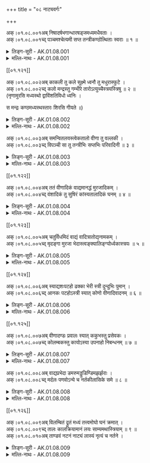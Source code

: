 +++
title = "०८ नाट्यवर्गः"

+++

अक्।०१.०८.००१अब् निषादर्षभगान्धारषड्जमध्यमधैवताः ।  
अक्।०१.०८.००१च्द् पञ्चमश्चेत्यमी सप्त तन्त्रीकण्ठोत्थिताः स्वराः ॥ १ ॥  
<details><summary>लिङ्ग-सूरी - AK.01.08.001</summary>

निषाद इति—निषीदन्त्यत्र स्वरा इति निषादः । ʻषद्लृ विशरणगत्यवसादनेषु' । ऋषभस्वरसंवादित्वात् ऋषभः । गां वाचं धारयतीति गान्धारः । गन्धं गृह्णातीति गान्धं घ्राणेन्द्रियम् । तस्मिन् इयर्तीति वा गान्धारः । ʻऋ गतौ' । षट्सु नासाकण्ठोरस्तालुजिह्वादन्तस्थानेषु जायत इति षड्जः । ʻजनी प्रादुर्भावे । मध्यं मातीति मध्यमः । ʻमा माने वर्तने च्ö । मोक्षं धावतीति धैवतः । ʻधावु गतिशुद्ध्योः' । धीर्हृत् तद्वत्सु नाभ्यादिस्थानेषु भवो वा धैवतः । पिकैः पञ्च्यते पञ्चमः । ʻपचि विस्तारवचने । पञ्चसु स्थानेषु मातीति वा । ʻमा माने वर्तने च्ö । एतानि सप्त तन्त्रीकण्ठोत्थितस्वरनामानि ॥ स्वयं राजते स्वरः । ʻराजृ दीप्तौ' । श्रुतिस्थाने स्वहृदयं रञ्जयतीति वा । ʻरञ्ज रागे ॥

ʻषड्जं मयूरा ब्रुवते गावस्त्वृषभभाषिणः ।

अजाविकं तु गान्धारं पिकः कूजति पञ्चमम् ।

धैवतं हेषते वाजी निषादं बृंहते गजः ॥

इति ॥ १ ॥
</details>

<details><summary>मल्लि-नाथः - AK.01.08.001</summary>

निषाद—स्वराः । तन्त्रीकण्ठयोरुभयोर्जायमाना निषादादयः सप्त स्वरशब्दवाच्याः । तत्स्वरूपे नारदः—

ʻषड्जं मयूरो वदति गावो रम्भन्ति चर्षभम् ।

अजाविकौ तु गान्धारं क्रौञ्चो नदति मध्यमम् ॥

पुष्पसाधारणे काले कोकिलो रौति पञ्चमम् ।

अश्वस्तु धैवतं रौति निषादं रौति कुञ्जरः ॥ (सं। म। १। १। १३-१४)

इति ॥ १ ॥ 
</details>

[[०१.१२१]]

अक्।०१.०८.००२अब् काकली तु कले सूक्ष्मे ध्वनौ तु मधुरास्फुटे ।  
अक्।०१.०८.००२च्द् कलो मन्द्रस्तु गम्भीरे तारोऽत्युच्चैस्त्रयस्त्रिषु ॥ २ ॥  
(नृणामुरसि मध्यस्थो द्वाविंशतिविधो ध्वनिः ।

स मन्द्रः कण्ठमध्यस्थस्तारः शिरसि गीयते ॥)

<details><summary>लिङ्ग-सूरी - AK.01.08.002</summary>

काकलीति—कुः सूक्ष्मः स चासौ कलश्च काकली । सूक्ष्मकलनाम ॥ कं सुखं लातीति कलः । ʻला दाने । कलयतीति वा । ʻकल शब्दे । अव्यक्तमधुरध्वनिनाम ॥ मन्दते शनैः निःसरतीति मन्द्रः । ʻमदि स्तुतिमोदमदस्वप्नकान्तिगतिषु' । गम्भीरध्वनिनाम ॥ तारयति सन्देहं तारः । ʻतॄ प्लवनतरणयोः' । अत्युच्चध्वनिनाम ॥ त्रयस्त्रिषु । कलमन्द्रताराः त्रिषु वर्तन्ते, विशेष्यनिघ्ना इत्यर्थः ॥ २ ॥
</details>

<details><summary>मल्लि-नाथः - AK.01.08.002</summary>

काकली—सूक्ष्मे । कलसूक्ष्मध्वनिः काकली स्यात् । ध्वनौ—कलः । मधुरास्फुटध्वनिः कलः स्यात् । मन्द्रस्तु गम्भीरे । गम्भीरध्वनिः मन्द्रः स्यात् । तारोऽत्युच्चैः । अत्युच्चध्वनिः तारः स्यात् ॥ त्रयस्त्रिषु । एते त्रयः त्रिष्विति वाच्यलिङ्गाः । कला रुतिः, मन्द्रा रुतिः इत्यादि ॥ २ ॥ 
</details>

अक्।०१.०८.००३अब् समन्वितलयस्त्वेकतालो वीणा तु वल्लकी ।  
अक्।०१.०८.००३च्द् विपञ्ची सा तु तन्त्रीभिः सप्तभिः परिवादिनी ॥ ३ ॥  
<details><summary>लिङ्ग-सूरी - AK.01.08.003</summary>

समेति—समन्वितोऽनुगतो लयः श्रुतादिर्यत्र समन्वितलयः । एकः समः तालो मानमस्य एकतालः । एकतान इति वा पाठः । तालाद्यन्वितलयनाम ॥ वेति प्रजायते स्वरोऽस्यामिति वीणा । ʻवी गतिव्याप्तिप्रजनकान्त्यसनखादनेषु' । वण्यत इति वा वीणा । ʻवण शब्दे । वल्लन्ते स्वरा अस्यामिति वल्लरी । ʻवल्ल सञ्चलने । विविधं पञ्च्यते स्वरा अत्रेति विपञ्ची । ʻपचि व्यक्तीकरणे । वीणानामानि ॥ परितो वदति स्वरानिति परिवादिनी । ʻवद व्यक्तायां वाचि । सप्ततन्त्रीयुक्तवीणानाम ॥ ३ ॥
</details>

<details><summary>मल्लि-नाथः - AK.01.08.003</summary>

समन्वितलयस्त्वेकतालः । अनुगतद्रुतादिमानगीतादिवस्तु एकतालः स्यात् । एकतान इति कतिचित् । वीणा तु वल्लकी विपञ्ची । वीणानामानि ॥ सा तु—परिवादिनी । सप्तभिः तन्त्रीभिः प्रोता वीणा परिवादिनीत्युच्यते ।

ʻतन्त्र्यश्चेत् सप्त सप्तास्या चतुर्दश चतुर्दशी ।

एकादशैकादशी भिदैवं वीणा त्रयोदशी ॥ इति ।

परिवादिनी बहुविधा । सप्ततन्त्री परिवादिनीति कथिता ॥ ३ ॥ 
</details>

[[०१.१२२]]

अक्।०१.०८.००४अब् ततं वीणादिकं वाद्यमानद्धं मुरजादिकम् ।  
अक्।०१.०८.००४च्द् वंशादिकं तु सुषिरं कांस्यतालादिकं घनम् ॥ ४ ॥  
<details><summary>लिङ्ग-सूरी - AK.01.08.004</summary>

ततमिति—तन्यते ततम् । तन्त्रीजननात्ततम् । वीणादिवाद्यनाम ॥ चर्मणा आनह्यत इत्यानद्धम् । ʻणह बन्धने । मुरजादिवाद्यनाम ॥ सुषिः रन्ध्रमस्यास्तीति सुषिरम् । शुषिरं वा । वंशादिवाद्यनाम ॥ हन्यत इति घनम् । ʻहन हिंसागत्योः' । तालादिकांस्यवाद्यनाम ॥ ४ ॥
</details>

<details><summary>मल्लि-नाथः - AK.01.08.004</summary>

ततं—वाद्यम् । वीणादिवाद्यं ततं स्यात् ॥ आनद्धं मुरजादिकम् । मुरजादिवाद्यमानद्धं स्यात् ॥ वंशादिकं तु सुषिरम् । वंशादिवाद्यं सुषिरं स्यात् ॥ कांस्यं—घनम् । कांस्यं तालादिकं वाद्यं घनं स्यात् ॥ केचन मुरजादिवाद्यमपि घनमिति वदन्ति । कांस्यं तालादिवाद्यं ततमिति च कथयन्ति ॥ ४ ॥ 
</details>

[[०१.१२३]]

अक्।०१.०८.००५अब् चतुर्विधमिदं वाद्यं वादित्रातोद्यनामकम् ।  
अक्।०१.०८.००५च्द् मृदङ्गा मुरजा भेदास्त्वङ्क्यालिङ्ग्योर्ध्वकास्त्रयः ॥ ५ ॥  
<details><summary>लिङ्ग-सूरी - AK.01.08.005</summary>

चतुर्विधमिति—वाद्यत इति वाद्यम् । वादित्रं च । आ समन्तात् तोद्यत इत्यातोद्यम् । ʻतुद व्यथने । ततादिचतुर्विधवाद्यनामानि ॥ मृद्यत इति मृदङ्गः । मृत् मृत्स्ना अङ्गे यस्येति वा । ʻमृद मर्दने । मुरतीति मुरः । ʻमुर संवेष्टने । मुरः चर्मपट्टिकासंवेष्टनम् । तस्माज्जातो मुरजः । मृदङ्गनामनी ॥ अङ्के भवः अङ्क्यः । अङ्कोपरि निधाय वाद्यते वा । हरीतक्याकृतिमृद्ङ्गनाम ॥ आलिङ्ग्यते आलिङ्ग्य वाद्यत इत्यालिङ्ग्यः गोमुखाकृतिमृदङ्गनाम ॥ अङ्की आलिङ्गी इति वा पदच्छेदः । तदा तदाख्या ततो भवतीति विग्रहः । ऊर्ध्वीकृत्य वाद्यत इत्यूर्ध्वकः । यवमध्याकृतिमृदङ्गनाम ॥ ५ ॥
</details>

<details><summary>मल्लि-नाथः - AK.01.08.005</summary>

चतुर्विधमिदं—नामकम् । इदं चतुर्विधं वाद्यम् । वादित्रमातोद्यमिति च नामद्वयवद् भवति । वादित्रशब्दो वाद्यध्वनावपि वर्तते । ʻतूर्योऽस्त्री वाद्यनिर्घोषे वादित्रं वादनं च तत् इति वैजयन्ती (पृ। १४७, श्लो। १३६) । मृदङ्गा मुरजाः । मुरजनामनी ॥ वक्ष्यमाणभेदापेक्षया बहुवचनम् । भेदाः—त्रयः । अङ्क्यः, आलिङ्ग्यः , ऊर्ध्वक इत्येते त्रयो मुरजभेदाः । ʻपूर्वः पूर्वो महानेषामेतत् पुष्करमण्डले इति वैजयन्त्यां (पृ। १४६, श्लो। १३०) परिमाणभेदोऽभ्यधायि ।

ʻहरितक्याकृतिस्त्वङ्क्यो यवमध्यस्तथोर्ध्वकः ।

आलिङ्ग्यश्चैव गापुच्छ आकृत्या सम्प्रकीर्तितः ॥

इति सुभूतिटीकायामाकृतिभेदः कथितः ॥ ५ ॥ 
</details>

[[०१.१२४]]

अक्।०१.०८.००६अब् स्याद्यशःपटहो ढक्का भेरी स्त्री दुन्दुभिः पुमान् ।  
अक्।०१.०८.००६च्द् आनकः पटहोऽस्त्री स्यात् कोणो वीणादिवादनम् ॥ ६ ॥   
<details><summary>लिङ्ग-सूरी - AK.01.08.006</summary>

स्यादिति—यशोनिमित्तं पटहः यशःपटहः । ढगिति व्यक्तं कायतीति ढक्का । ʻकै शब्दे । यात्रादौ वाद्यमानयशःपटहनाम ॥ बिभेति अस्याः परसैन्यमिति भेरी । ʻञिभी भये । दुन्दु इति शब्दं भाषते दुन्दुभिः । शत्रुहृदयं भिद्यत इति वा । भेरीनामानि ॥ आ समन्तात् नदतीत्यानकः । ʻणद अव्यक्ते शब्दे । अनेन स्वपक्षः आ समन्तात् अनिति वा । ʻअन प्राणने । पटवत् हन्यते पटहः । पणव इति पाठे पण्यते स्तूयते पणवः । ʻपण व्यवहारे स्तुतौ च्ö । परसेनाभीत्यर्थवाद्यनामानि ॥ अनेन कुणति वीणादिवाद्यमिति कोणः । ʻकुण शब्दोपकरणयोः' । वीणादिवादनदण्डनाम ॥ ६ ॥
</details>

<details><summary>मल्लि-नाथः - AK.01.08.006</summary>

स्यात्—ढक्का । सामन्तढक्कानामनी । भेरी—पुमान् । भेरीनामनी । आनकः—स्यात् । अस्त्रीशब्द उभयविशेषणम् । ʻपटहस्त्वानकोऽस्त्रियाम् इति वैजयन्ती (पृ। १४६, श्लो। १३४) । पटहनामनी ॥ अनुक्तम्—ʻवंशस्तु वेणुर्मुरली । मुरलीनामानि ॥ ʻशृङ्गं खुरमुखं समे । शृङ्गनामनी । आन्ध्रभाषया ʻबूरगोम्मु' ॥ ʻकाहली तु कुहाला स्यात् । काहलीनामनी ॥ ʻढेङ्गुरा जयघण्टिका' । आन्ध्रभाषया ʻजांयण्ट पेरु' । ʻताली द्वयोः कांस्यतालः पुमान् स्त्री तालपत्रिका' । तालनामानि ॥ कोणो वीणादिवादनम् । वीणादिवादनसाधननाम ॥ ६ ॥ 
</details>

[[०१.१२५]]

अक्।०१.०८.००७अब् वीणादण्डः प्रवालः स्यात् ककुभस्तु प्रसेवकः ।  
अक्।०१.०८.००७च्द् कोलम्बकस्तु कायोऽस्या उपनाहो निबन्धनम् ॥ ७ ॥  
<details><summary>लिङ्ग-सूरी - AK.01.08.007</summary>

वीणादण्ड इति—प्रवलन्ते सर्वे स्वरा अत्रेति प्रवालः । ʻवल संवरणे सञ्चरणे च्ö । प्रचाल इति वा पाठः । ʻचल कम्पने । वीणादण्डनाम ॥ स्वालम्बनाय दण्डं कङ्कते आकाङ्क्षतीति ककुभः । ʻककि लौल्ये । प्रकर्षेण सेव्यते प्रसेवकः । ʻषेवृ सेवने । दण्डालम्बनायालाबूमूलनिक्षिप्तसन्दंशाकारसारदारुनाम ॥ कुल्यते सम्यक् स्त्यायतेऽनेन शब्दः कोलम्बहकः । ʻकुल संस्त्याने बन्धुषु च्ö । के शिरसि तन्त्रीरवलम्बते इति वा कोलम्बकः । ʻलवि शब्देऽवस्रंसने च्ö । वीणायाः दण्डादिसर्वपरिकरनिष्पन्नमूर्तिनाम ॥ उपनह्यन्ते तन्त्र्योऽनेन उपनाहः । ʻणह बन्धने । निबध्यन्ते तन्त्र्योऽनेन निबन्धनम् । ʻबन्ध बन्धने । तन्त्रीबन्धस्थाननामनी ॥ ७ ॥
</details>

<details><summary>मल्लि-नाथः - AK.01.08.007</summary>

वीणादण्डः प्रवालः स्यात् । वीणादण्डनाम ॥ ककुभस्तु प्रसेवकः । दण्डावलम्बनायालाबूमूलनिक्षिप्तसन्दंशाकारसारदारुनामनी । भाषया ʻबैसण्ö ॥ कोलम्बकस्तु कायोऽस्याः । वीणाया दण्डादिसर्वपरिकरनिष्पन्नमूर्तिः कोलम्बकः स्यात् । उपनाहो निबन्धनम् । तन्त्रीनिबन्धनस्थाननामनी । भाषया ʻकरिभे ॥ अनुक्तम्—ʻवीणागुणे स्त्रियां तन्त्री । वीणागुणनाम । ʻअवितॄस्तॄतन्त्रिभ्य ईः' (उ। ३। १५८) इति ईःप्रत्ययान्तत्वात् सुलोपो नास्ति । तन्त्रीः तन्त्र्यौ तन्त्र्यः । हे तन्त्रीः इत्यादि । अत्र विशेषः । लक्ष्मीप्रभृतीनाम् ʻअम्बार्थनद्योर्ह्रस्वः' (७। ३। १०७) इति ह्रस्वत्वं केचन नेच्छन्ति प्रयोगास्तु बहवो दृश्यन्ते ।

ʻहे लक्ष्मि स्यादलिन्द्राणामपि संस्पृश मे वपुः ।

तन्त्रीः कर्णामृतं कूज तन्द्रीः संश्रय चक्षुषी ॥

वातप्रमीर्वसाटव्यां तरीस्तर्पय चातकम् ।

॥ ॥ ॥ धत्स्व स्तनांशुकम् ॥

इत्यादि ॥ ७ ॥ 
</details>

अक्।०१.०८.००८अब् वाद्यप्रभेदा डमरुमड्डुडिण्डिमझर्झराः ।  
अक्।०१.०८.००८च्द् मर्दलः पणवोऽन्ये च नर्तकीलासिके समे ॥ ८ ॥  
<details><summary>लिङ्ग-सूरी - AK.01.08.008</summary>

वाद्यप्रभेदा इति—डमिति शब्दमियर्ति डमरुः । ʻऋ गतौ' । मड्डु इति उच्चारणात् मड्डुः । डिण्डिमिति शब्दं करोतीति डिण्डिमः । झर्झशब्दं करोतीति झर्झरः । मृद्यत इति मर्दलः । ʻमृद क्षोदे । पणाज्जायते पणवः । पण्यते स्तूयतेऽनेनेति वा । ʻपण व्यवहारे स्तुतौ च्ö । एते च अन्ये च वाद्यप्रभेदाः । नृत्यतीति नर्तकी । ʻनृती गात्रविक्षेपे । लसति क्रीडति रङ्गभूमाविति लासिका । ʻलस श्लेषणक्रीडनयोः' ॥ नृत्तकारिणीनामनी ॥ ८ ॥
</details>

<details><summary>मल्लि-नाथः - AK.01.08.008</summary>

वाद्यप्रभेदः—अन्ये च । डमर्वादयश्चान्ये घण्टानिःसाणादयश्च वाद्यभेदाः । नर्तकी—समे । नृत्तकारिणीनामनी ॥ अनुक्तम्—ʻरङ्गः स्यान्नर्तनस्थानम् । नर्तनस्थलं रङ्गः स्यात् ॥ ʻसूत्रधारस्तु सूचकः' । सूत्रधारनाम ॥ ८ ॥ 
</details>

[[०१.१२६]]

अक्।०१.०८.००९अब् विलम्बितं द्रुतं मध्यं तत्त्वमोघो घनं क्रमात् ।  
अक्।०१.०८.००९च्द् तालः कालक्रियामानं लयः साम्यमथास्त्रियाम् ॥ ९ ॥  
अक्।०१.०८.०१०अब् ताण्डवं नटनं नाट्यं लास्यं नृत्यं च नर्तने ।  
<details><summary>लिङ्ग-सूरी - AK.01.08.009</summary>

विलम्बितमिति—विलम्बितं द्रुतं मध्यम् इति लयविशेषाः क्रमात् तत्त्वम् ओघः घनमित्युच्यन्ते । तलन्ति गीतवाद्यनृत्तानि तिष्ठन्त्यत्र तालः । ʻतल प्रतिष्ठायाम् । मध्यकालक्रियायाः परिच्छेदकनाम ॥ लीयतेऽत्रेति लयः । ʻलीङ् श्लेषणे । न्यूनाधिकरहिततालसाम्यनाम ॥ तण्डुना शिवेनोपदिष्टं ताण्डवम् । उद्धतप्रयोगनर्तननाम । नट्यते नटनम् । ʻनट नृत्तौ' । नटस्य कर्म नाट्यम् । नटनर्तननाम ॥ लसतीति लास्यम् । ʻलस श्लेषणक्रीडनयोः' । सुकुमारप्रयोगनर्तननाम ॥ नृत्यतीति नृत्यम् । ʻनृती गात्रविक्षेपे । नर्तननामानि ॥ ९ ॥
</details>

<details><summary>मल्लि-नाथः - AK.01.08.009</summary>

विलम्बितं—क्रमात् । विलम्बितादिमानानि तत्त्वादिसञ्ज्ञानि भवन्ति । तालः कालक्रियामानम् । कालस्याङ्गुलिकरक्रियया कृतं मानं तालः स्यात् । लयः साम्यम् । सर्वाभिनयमाम्यं लयः स्यात् । अथाक्षजं—नर्तने । नटनर्तननामानि । अक्षजशब्दस्थानेऽस्त्रियामिति, नृत्यशब्दस्थाने नृत्तमिति च पठन्ति ॥ ९ ॥ </Amarapadaparijata

%%p. 01.127

AK.01.08.010cd tauryatrikaṃ nṛtyagītavādyaṃ nāṭyamidaṃ trayam .. 10 ..

AK.01.08.011ab bhrakuṃsaśca bhrukuṃsaśca bhrūkuṃsaśceti nartakaḥ .

AK.01.08.011cd strīveṣadhārī puruṣo nāṭyoktau gaṇikājjukā .. 11 ..

<details><summary>लिङ्ग-सूरी - AK.01.08.010-11</summary>

तौर्यत्रिकमिति—तूर्याणां त्रिकं तौर्यत्रिकम् । तूर्याणां सम्बन्धि तौर्यम् । तच्च त्रिकं च तौर्यत्रिकम् । नटकर्म नाट्यम् । समुदितनृत्तगीतवाद्यनाम ॥ भ्रूभ्यां कुंसयतीति भ्रकुंसः । भ्रुकुंसश्च । भ्रकुंसश्च । ʻकुसि भाषायाम् । स्त्रीवेषधारिनर्तकपुरुषनामानि ॥ नाट्योक्तौ नटव्यवहारे नामान्याह । अर्जतीत्यज्जुका । ʻअर्ज अर्जने । नाट्योक्तौ गणिकानाम ॥ १०-११ ॥
</details>

<details><summary>मल्लि-नाथः - AK.01.08.010-11</summary>

तौर्यत्रिकं—त्रयम् । नृत्तगीतवाद्यानि त्रीणि तौर्यत्रिकम् । इदं त्रयं नाट्यं स्यात् । तत् प्रेक्षणार्थं स्याच्चेत् सङ्गीतं भवति । ʻसङ्गीतं प्रेक्षणार्थेऽस्मिन् इति वैजयन्ती (पृ। १४१, श्लो। ७२) । भ्रकुंसश्च—पुरुषः । भ्रकुंसादयः । षडपि स्त्रीवेषधारिनर्तकपुरुषनामानि । भ्रकुंसशब्दो रुशब्दादिश्च ऋकारादिश्च भवति । ʻस भ्रूकुंसो भ्रुकुंसश्च भृकुंसश्च भ्रकुंसवत् इति वैजयन्ती (पृ। १४१, श्लो। ६७) । अनुक्तम्—ʻपात्राण्यधिकृता नाट्ये । नाट्ये नियुक्तास्ते पात्राणीत्युच्यन्ते । ʻतेषां वेषस्तु भूमिका' । तेषां वेषो भूमिका स्यात् ॥ नाट्योक्तौ । अङ्गहारावधि अधिकारवचनम् । तस्मादितःपरं वक्ष्यमाणाः शब्दाः नाट्यविषयाः । व्यवस्थिताधिकारविषयत्वाद् देवकुमारादिशब्दा इतरविषयाश्च भवन्ति । गणिकाज्जुका । लञ्जिका अज्जुका स्यात् ॥ १०-११ ॥ 
</details>

[[०१.१२८]]

अक्।०१.०८.०१२अब् भगिनीपतिरावुत्तो भावो विद्वानथावुकः ।  
अक्।०१.०८.०१२च्द् जनको युवराजस्तु कुमारो भर्तृदारकः ॥ १२ ॥  
<details><summary>लिङ्ग-सूरी - AK.01.08.012</summary>

भगिनीपतिरिति—अवति भगिनीमिति आवुत्तः । ʻअव रक्षणे । भगिनीपतिनाम ॥ भावयतीति भावः । विदूषकनाम ॥ अवतीति आवुकः । ʻअव रक्षणे । जनकनाम ॥ कुत्सितं मारयतीति कुमारः । ʻमृङ् प्राणत्यागे । युवा चासौ राजा च युवराजः । कुमारयतीति वा कुमारः । ʻकुमार क्रीडायाम् । प्रेष्यादीन् बिभर्तीति भर्ता । तस्य दारकः भर्तृदारकः । पोष्यान् दारानिव बिभर्तीति वा । ʻडुभृञ् धारणपोषणयोः' । युवराजनामनी ॥ १२ ॥
</details>

<details><summary>मल्लि-नाथः - AK.01.08.012</summary>

भगिनीपतिरावुत्तः । ज्येष्ठकनिष्ठभगिन्योः पतिः आवुत्तः स्यात् । अनुक्तम्—ʻपतिरार्योऽप्यार्यपुत्रः' । पतिरार्य आर्यपुत्रश्च स्यात् ॥ भावो विद्वान् । तत्र विद्वान् भावः स्यात् ॥ अथावुको जनकः । पिता आवुकः स्यात् ॥ युवराजः—भर्तृदारकः । युवराजश्च कुमारश्च भर्तृदारकः स्यात् ॥ अनुक्तम्—ʻगोस्वामिनो राजसुताः' । अन्यराजपुत्रा गोस्वामिन इत्युच्यन्ते ॥ १२ ॥ 
</details>

अक्।०१.०८.०१३अब् राजा भट्टारको देवस्तत्सुता भर्तृदारिका ।   
अक्।०१.०८.०१३च्द् देवी कृताभिषेकायामितरासु तु भट्टिनी ॥ १३ ॥  
<details><summary>लिङ्ग-सूरी - AK.01.08.013</summary>

राजेति—भटन्ति उद्धतं भाषन्ते भट्टाः । ʻभट परिभाषणे । भट्टान् शत्रून् अरति पीडयतीति भट्टारकः । ʻअर पीडने । दीव्यतीति देवः । ʻदिवु क्रीडादौ' । भर्तृदारिकाशब्दः भर्तृदारकशब्दवत् । राजपुत्रीनाम ॥ दीव्यतीति देवी । अभिषिक्तराजपत्नीनाम ॥ भटति उद्धतं भाषते भट्टिनी । अकृताभिषेकराजभार्यानाम ॥ १३ ॥
</details>

<details><summary>मल्लि-नाथः - AK.01.08.013</summary>

राजा—देवः । नृपः भट्टारको देवश्च स्यात् । नामान्ते प्रयुक्ता अप्येते पूज्यमपि कथयन्ति । ʻपादा इति नामान्ते देवो भट्टारको वापि इति हलायुधः (अ। मा। १। १५५) । तत्सुता भर्तृदारिका । राजसुता भर्तृदारिका स्यात् ॥ देवी कृताभिषेकायाम् । महिषीनाम ॥ इतरासु तु भट्टिनी । अन्या राजपत्न्यः भट्टिन्यः स्युः ॥ १३ ॥ 
</details>

[[०१.१२९]]

अक्।०१.०८.०१४अब् अब्रह्मण्यमवध्योक्तौ राजश्यालस्तु राष्ट्रियः ।  
अक्।०१.०८.०१४च्द् अम्बा माताथ बाला स्याद् वासूरार्यस्तु मारिषः ॥ १४ ॥  
<details><summary>लिङ्ग-सूरी - AK.01.08.014</summary>

अब्रह्मण्यमिति—ब्राह्मणोऽवध्य इत्युक्तिः अब्रह्मण्यम् । ब्रह्मणो हितं ब्रह्मण्यं, शान्तता, तदविद्यमानमत्रि वा । अवध्योक्तिनाम ॥ राज्ञः श्यालः राजश्यालः । राष्ट्री राज्ञी तस्या भ्राता राष्ट्रियः । राजपत्नीभ्रातृनाम ॥ अम्ब्यते शब्द्यते बालैरित्यम्बा । ʻअवि शब्दे । मातृनाम ॥ वसति मातुः समीप इति वासूः । ʻवस निवासे । बालानाम ॥ मायामियर्ति गच्छतीति मारिषः । ʻऋ गतौ' । आर्यनाम ॥ १४ ॥
</details>

<details><summary>मल्लि-नाथः - AK.01.08.014</summary>

अब्रह्मण्यमवध्योक्तौ । अवध्योऽस्मीत्युक्तिरवध्योक्तिः । तस्यामाक्रोशनेऽपि अब्रह्मण्यशब्दः स्यात् ॥ राज्ञः—राष्ट्रियः । राज्ञः पत्नीभ्राता राष्ट्रियः स्यात् । अम्बा माता । जननी अम्बा स्यात् । ʻअम्ब सरस्वति किमियं तव माता विष्णुवल्लभा देवी । अथ—वासूः । बालिका वासूरित्युच्यते । ʻवासु-देवालयं गत्वा सोमं श्करमर्चय्ö आर्यस्तु मारिषः । आर्यनाम । मार्षोऽपि भवति । ʻआर्यौ मारिषमार्षकौ' इति वैजयन्ती (पृ। १४४, श्लो। १०६) । अनुक्तम्—ʻक्षपणाद्या भदन्ताः स्युः' । क्षपणसौगतादयो भदन्ता इत्युच्यन्ते ॥ १४ ॥ 
</details>

[[०१.१३० ]]

अक्।०१.०८.०१५अब् अत्तिका भगिनी ज्येष्ठा निष्ठानिर्वहणे समे ।  
अक्।०१.०८.०१५च्द् हण्डे हञ्जे हलाह्वानं नीचां चेटीं सखीं प्रति ॥ १५ ॥  
<details><summary>लिङ्ग-सूरी - AK.01.08.015</summary>

अत्तिकेति—अत्ति भ्रातृभार्यां वचनैरिति अत्तिका । ʻअद भक्षणे । ज्येष्ठभगिनीनाम ॥ नियतं स्थानं निष्ठा । निःशेषेण वहनं प्रस्तुतकथायाः समाप्तिः निर्वहणम् । समे इति समानार्थे । नाटकस्य निर्वहणाख्यपञ्चमसन्धिनामनी ॥ हण्डे इति नीचां प्रति, हञ्जे इति चेटीं प्रति, हला इति सखीं प्रति आह्वानम् । एते त्रयः सम्बोधनार्थे अव्ययाः ॥ नाट्योक्तयः समाप्ताः ॥ १५ ॥
</details>

<details><summary>मल्लि-नाथः - AK.01.08.015</summary>

अत्तिका—जयेष्ठा । ज्येष्ठभगिनी अत्तिका स्यात् । अनुक्तम्—ʻकनिष्ठा तु बलाबुसा' । कनिष्ठा स्वसा बलाबुसा स्यात् । निष्ठा—समे । प्रस्तुतकथासंहारः निष्ठा च निर्वहणं च स्यात् । हण्डे—सखीं प्रति । नीचाह्वाने हण्डेशब्दः प्रवर्तते । चेटिकाह्वाने हञ्जेशब्दः । सख्याह्वाने हलाशब्दः । ʻहला सौन्दले । हलिलेशब्दोऽप्यस्ति । ʻहलिले जनमध्ये याचितवत्यसि । हण्डे हञ्जे हलेति शब्दास्त्रयः सम्बोधनार्थका इति प्राकृतसञ्जीविन्यामव्ययपरिच्छेदे कथितत्वादव्ययाः ॥ १५ ॥ 
</details>

अक्।०१.०८.०१६अब् अङ्गहारोऽङ्गविक्षेपो व्यञ्जकाभिनयौ समौ ।  
अक्।०१.०८.०१६च्द् निर्वृत्ते त्वङ्गसत्त्वाभ्यां द्वे त्रिष्वाङ्गिकसात्त्विके ॥ १६ ॥  
<details><summary>लिङ्ग-सूरी - AK.01.08.016</summary>

अङ्गहार इति—अङ्गानां हारोऽन्यत्रानयनम् अङ्गहारः । अङ्गानां विक्षेपोऽङ्गविक्षेपः । स्थानात् स्थानान्तरानयनरूपक्रियानामनी ॥ व्यनक्त्यर्थं व्यञ्जकः । ʻअञ्जू व्यक्तिम्रक्षणकान्तिगतिषु' आभिमुख्येन नीयतेऽनेनार्थः अभिनयः । ʻणाञू प्रापणे । वाचिकाङ्गिकसात्त्विकाख्यभावसूचकनामनी ॥ अङ्गेन निर्वृत्तम् आङ्गिकम् । सत्त्वेन निर्वृत्तं सात्त्विकम् । सत्त्वोत्कटे मनसि पुलकिताद्यभिनयनामनी ॥ १६ ॥
</details>

<details><summary>मल्लि-नाथः - AK.01.06.016</summary>

अङ्गहारोऽङ्गविक्षेपः । अवयवविक्षेपोऽङ्गहारः स्यात् । व्यञ्जक—समौ । सूच्यार्थसूचननामानी ॥

ʻनिर्वृत्ते त्वङ्गसत्त्वाभ्यां द्वे त्रिष्वाङ्गिकसात्त्विके ।

व्यञ्जकोऽभिनयो यस्तु सूच्यार्थोऽभिनयस्य च ॥

इत्यनेन सूच्यार्थश्चाभिनयः । अङ्गनिर्वृत्तं स्यादाङ्गिकम् । सत्त्वनिर्वृत्तं स्यात् सात्त्विकम् । द्विशब्दग्रहणेन वाचिकाहार्ययोर्गुणत्वं सूच्यते ॥ १६ ॥ 
</details>

[[०१.१३१]]

अक्।०१.०८.०१७अब् शृङ्गारवीरकरुणाद्भुतहास्यभानकाः ।  
अक्।०१.०८.०१७च्द् बीभत्सरौद्रौ च रसाः शृङ्गारः शुचिरुज्ज्वलः ॥ १७ ॥  
<details><summary>लिङ्ग-सूरी - AK.01.08.017</summary>

शृङ्गारेति—शृङ्गारो वीरः करुणा अद्भुतः हास्यं भयानकः बीभत्सः रौद्रः चकारात् शान्तश्च । एते शृङ्गारादयो नव रसा भवन्ति । सामाजिकजनेन रस्यन्त इति रसाः । ʻरस आस्वादने । शृङ्गं युवादिकमियर्तीति शृङ्गारः । ʻऋ गतौ' । जुगुप्सादिरहितत्वात् शुचिः । उज्ज्वलति प्रकाशते उज्ज्वलः । ʻज्वल दीप्तौ' । शृङ्गाररसनामानि ॥ १७ ।
</details>

<details><summary>मल्लि-नाथः - AK.01.08.017</summary>

शृङ्गार—रसाः । शृङ्गारादयोऽष्टौ रसशब्दवाच्याः । चशब्दो मतान्तरबोधनार्थः ।

ʻशृङ्गारहास्यकरुणरौद्रवीरभयानकाः ।

बीभत्साद्भुतशान्ताश्च नव नाट्यरसाः स्मृताः ॥

ʻशृङ्गारवीरौ बीभत्सरौद्रौ हास्यं भयानम् ।

करुणाद्भुतशान्ताश्च वात्सल्यं च रसा दश ॥ 

इति । द्वादशरसा इति केचित् । शृङ्गारः—उज्ज्वलः । शृङ्गारः उज्ज्वलः । शृङ्गाररसनामानि ॥ १७ ॥ 
</details>

अक्।०१.०८.०१८अब् उत्साहवर्धनो वीरः कारुण्यं करुणा घृणा ।  
अक्।०१.०८.०१८च्द् कृपा दयानुकम्पा स्यादनुक्रोशोऽप्यथो हसः ॥ १८ ॥  
अक्।०१.०८.०१९अब् हासो हास्यं च बीभत्सं विकृतं त्रिष्विदं द्वयम् ।  
<details><summary>लिङ्ग-सूरी - AK.01.06.018</summary>

उत्साहेति—उत्साहं वर्धयतीति उत्साहवर्धनः। ʻवृधु वृद्धौ' । विरुद्धान् राति हन्तीति वीरः । ʻरा दाने छेदने च्ö । विद्विष्टान् ईरयतीति वा । ʻईर क्षेपे । वीरयतीति वा वीरः । ʻशूर वीर विक्रान्तौ' वीररसनाम ॥ कुर्वन्त्यात्मानमदीनमनयेति करुणा । ʻडुकृञ् करणे । कुरुं क्लेशं न सहत इति वा । करुणैव कारुण्यम् । घृण्यन्तेऽनुगृह्यन्तेऽनयेति घृणा । ʻघृणि ग्रहणे ʻघृणु दीप्तौ' इति वा धातुः । क्रपयते कृपा । ʻक्रप कृपायाम् । दयन्ते रक्षन्त्यनया दया । ʻदय दानगतिहिंसारक्षणेषु' । अनुकम्पन्तेऽनयेत्यनुकम्पा । ʻकपि चलने । अनुक्रोशन्त्यनेनेत्यनुक्रोशः । ʻक्रुश आह्वाने रोदने च्ö । करुणारसनामानि ॥ हासयति जनानिति हसः, हासः, हास्यं च । ʻहस हसने । हास्यरसनामानि ॥ बीभत्सा निन्दा, सा अत्रास्तीति बीभत्सम् । सद्विरुद्धत्वात् विकृतम् । बीभत्सरसनामनी ॥ इदं द्वयं तद्वति त्रिषु ॥ १८ ॥
</details>

<details><summary>मल्लि-नाथः - AK.01.08.018</summary>

उत्साह—वीरः । वीररसनाम ॥ ʻशुच्युज्ज्वलौ तु शृङ्गारो वीर उत्साहवर्धनः' इति व्याडिः । कारुण्यं—अनुक्रोशः । करुणारसनामानि ॥ ʻकरुणो रस्ö इति पुंस्त्वमपि । अथो हसः—हास्यं च । हास्यरसनामानि ॥ चशब्दो रूपान्तरसमुच्चयार्थः । ʻहसिका तु हसो हासो हसनं हास्यघर्घरे इति । बीभत्सं विकृतम् । बीभत्सनामनी ॥ त्रिष्विदं द्वयम् । इमे द्वे त्रिष्वित्यनेन त्रिलिङ्गे । बीभत्सो रोगः । विकृतो रोग इत्यादि ॥ १८ ॥ 
</details>

अक्।०१.०८.०१९च्द् विस्मयोऽद्भुतमाश्चर्यं चित्रमप्यथ भैरवम् ॥ १९ ॥  
अक्।०१.०८.०२०अब् दारुणं भीषणं भीष्मं घोरं भीमं भयानकम् ।  
[[०१.१३३ ]]

अक्।०१.०८.०२०च्द् भयङ्करं प्रतिभयं रौद्रं तूग्रममी त्रिषु ॥ २० ॥  
अक्।०१.०८.०२१अब् चतुर्दश दरस्त्रासो भीतिर्भीः साध्वसं भयम् ।  
<details><summary>लिङ्ग-सूरी - AK.01.08.019-20</summary>

विस्मय इति—विस्मापयतीति विस्मयः । ʻष्मिङ् ईषद्धसने । अत् आश्चर्यार्थेऽव्ययम् । तस्माति भवं अद्भुतम् । आचरणीयं आश्चर्यमिति साधु । ʻचर गतिभक्षणयोः' । चित्रयतीति चित्रम् । ʻचित्र चित्रीकरणे । अद्भुतरसनामानि ॥ भीरोरिदं त्रासकरत्वाद् भैरवम् । बिभेत्यस्मात् अधीर इति वा भैरवम् । दारयति चित्तमिति दारुणम् । ʻदृ विदारणे । बिभेत्यस्मादिति भीषणम् । भीष्मम् । भीमम् । भयानकं च । ʻञिभी भये । घुरतीति घोरम् । ʻघुर भीमार्थशब्दयोः' । भयं करोतीति भयङ्करम् । ʻडुकृञ् करणे । भयं प्रति गतं प्रतिभयम् । भयानकरसनामानि ॥ रुत् रोगः, तां राति ददातीति रुद्रः । तस्य कर्म रौद्रम् । उग्रत्वात् उग्रम् । रौद्ररसनामानि ॥ अमी अद्भुताद्याः उग्रान्ताः शब्दाः चतुर्दश त्रिषु लिङ्गेषु वर्तन्ते । दरति बिभेत्यस्मादिति दरः । ʻदृ भये । त्रस्यत्यस्मादिति त्रासः । ʻत्रसी उद्वेगे । बिभेत्यस्या इति भीतिः । भीश्च । भयं च । ʻञिभी भये । साधूनस्यति बाधत इति साध्वसम् । ʻअसु क्षेपणे । भयनामानि ॥ १९-२० ॥
</details>

<details><summary>मल्लि-नाथः - AK.01.06.019-20</summary>

विस्मयो—चित्रमपि । अद्भुतरसनामानि ॥ अथ—प्रतिभयम् । भयानकरसनामानि ॥ रौद्रं तूग्रम् । रौद्ररसनामनी ॥ अमी—चतुर्दश । धर्मिधर्मवचना अद्भुतादिशब्दा नियतत्रिलिङ्गा भवन्ति । अद्भुतकरी विद्या अद्भुता । धर्मवचना भैरवादयो नियतत्रिलिङ्गाः । भैरवोऽहिः, दारुणोऽहिः, इत्यादि ॥ दरत्रासौ—भयम् । भयनामानि । भयरसः साध्वसरस इति रसत्वोपचाराद् रसानन्तरकथनम् ॥ १९-२० ॥ 
</details>

अक्।०१.०८.०२१च्द् विकारो मानसो भावोऽनुभावो भावबोधकः ॥ २१ ॥  
अक्।०१.०८.०२२अब् गर्वोऽभिमानोऽहङ्कारो मानश्चित्तसमुन्नतिः ।  
(दर्पोऽवलेपोऽवष्टम्भश्चित्तोद्रेकः स्मयो मदः ।)

<details><summary>लिङ्ग-सूरी - AK.01.08.021</summary>

विकार इति—भावयति करोति रसान् भावः । ʻभू सत्तायाम् । मनसोऽयं मानसः । मनोविकारो भाव इत्युच्यते ।

ʻहर्षोन्मादश्रमाशङ्का निर्वेदो जडता धृतिः ।

ग्लानिश्चिन्तामतिव्रीडा दैन्यं गर्वः स्मृतिर्मदः ॥

गर्हापस्मारसुप्तानि चापलालस्यमुग्रता ।

अमर्षत्रासतर्काश्च निद्रौत्सुक्यं मृतिस्तथा ॥

आवेगो व्याधिरीर्ष्या च विषादश्च विकत्थनम् ।

अवबोध इति प्रोक्ता भावाः सञ्चारिणो बुधैः ॥

मनोविकारनाम ॥ अनु पश्चादर्थं भावयति प्रकाशयतीति अनुभावः । ʻभुवोऽवकल्कने । मनविकारज्ञापकहेतुनाम ।

ʻवागङ्गाभिनयेनेह यस्मादर्थोऽनुभूयते ।

शाखाङ्गोपाङ्गसहितः सोऽनुभावस्ततः स्मृतः ॥

इति । ʻभ्रूभङ्गकटाक्षाद्या अनुभावा इति स्मृताः' इति च । गर्वत्यनेनेति गर्वः । ʻकर्व खर्व गर्व दर्पे । आत्मानं ज्यायांसमभिमनुते अभिमानः । ʻमनु अवबोधने । अहमेव ज्यायानिति करोतीत्यहङ्कारः । आत्मानं मानयतीति मानः । ʻमान पूजायाम् । चित्तस्य समुन्नतिः चित्तसमुन्नतिः । अहमेव ज्यायानिति मनननामानि ॥ २१ ॥
</details>

<details><summary>मल्लि-नाथः - AK.01.08.021</summary>

विकारो—भावबोधकः । मनसो विकारो भावः स्यात् । स च स्थायिसञ्चारभेदेन द्विविधो भवति । स च प्रकाशमानः सन् अनुभावः । अत्र भयप्रभृतयः स्थायिनः । गर्वप्रभृतयः सञ्चारिणः । अनादरप्रभृतयोऽनुभावाः । सात्त्विकभावानामनुभावविशेषत्वादनभिधानम् । ते च घर्मप्रलयादयः । गर्वो—समुन्नतिः । गर्वनामानि ॥ गर्विशब्दोऽप्यस्ति । ʻगर्विः स्त्री चास्मिता गर्वः' इति वैजयन्ती (पृ। ९७, श्लो। १६९) । ʻस्मयोऽवलेप उत्सेको दर्पः शौण्डीर्यमित्यपि । एतानि च ॥ २१ ॥ 
</details>

[[०१.१३५]]

अक्।०१.०८.०२२च्द् अनादरः परिभवः परीभावस्तिरस्क्रिया ॥ २२ ॥  
अक्।०१.०८.०२३अब् रीढावमाननावज्ञावहेलनमसुक्षणम् ।  
अक्।०१.०८.०२३च्द् मन्दाक्षं ह्रीस्त्रपा व्रीडा लज्जा सापत्रपान्यतः ॥ २३ ॥  
<details><summary>लिङ्ग-सूरी - AK.01.08.022-23</summary>

अनादर इति—नाद्रियतेऽनादरः । ʻदृङ् आदरे । परिभूयते परिभवः, परीभावश्च । ʻभू सत्तायाम् । तिरस्करोतीति तिरस्क्रिया । ʻडुकृञ् करणे । रिहति हिनस्तीति रीढा । ʻरिह हिंसायाम् । अवमानयतीत्यवमानना । ʻमान पूजायाम् । अवज्ञायतेऽनया अवज्ञा । ʻज्ञा अवबोधने । अवहेलयतीति अवहेलनम् । ʻहेडृ अनादरे । असून् क्षिणोतीति असुक्षणम् । ʻक्षिणु हिंसायाम् । असूर्क्षणमिति वा पाठः । ʻसूर्क्ष आदरे । तिरस्क्रियानामानि ॥ मन्दम् अक्षि यत्रेति मन्दाक्षम् । मन्दम् अक्षम् इन्द्रियमत्रेति वा । जिह्रेत्यनयेति ह्रीः । ʻह्री लज्जायाम् । त्रपत इति त्रपा । ʻत्रपूष् लज्जायाम् । व्रीड्यतीति व्रीडा । ʻव्रीड चोदने लज्जायां च्ö । व्रीडाशब्दो द्वयोः । लज्जते इति लज्जा । ʻओ लस्जी व्रीडने । लज्जानामानि ॥ अपत्रपत इत्यपत्रपा । परादागतह्रीनाम ॥ २२-२३ ॥
</details>

<details><summary>मल्लि-नाथः - AK.01.08.022-23</summary>

अनादरः—असूक्षणम् । अनादरनामानि ॥ हलायुधाभिधानेऽनादरावज्ञे भिन्नार्थके ।

ʻअत्याकारः परिभवो निराकारः पराभवः ।

अनादरश्चाभिभवस्तिरस्कारश्च कथ्यते ॥ (अ। मा। ४। १९)

हेला स्यादवहेला चावज्ञा रीढा विमानना' ॥ (अ। मा। ४। ३०)

इति ॥ मन्दाक्षं—लज्जा । लज्जानामानि ॥ व्रीलशब्दोऽप्यस्ति ।

ʻपथि पथिकवधूभिः सादरं पृच्छ्यमाना

कुवलयदलनीलः कोऽयमार्ये तवेति ।

स्मितविकसितगण्डं व्रीलविभ्रान्तनेत्रं

मुखमवनमयन्ती स्पष्टमाचष्ट सीता ॥

इति प्रसन्नराघवे ॥ सापत्रपान्यतः । परसकाशाज्जाता लज्जा अपत्रपा स्यात् ॥ २२-३ ॥ 
</details>

[[०१.१३६]]

अक्।०१.०८.०२४अब् क्षान्तिस्तितिक्षाभिध्या तु परस्वविषये स्पृहा ।  
अक्।०१.०८.०२४च्द् अक्षान्तिरीर्ष्यासूया तु दोषारोपो गुणेष्वपि ॥ २४ ॥  
<details><summary>लिङ्ग-सूरी - AK.01.08.024</summary>

क्षान्तिरिति—क्षम्यत इति क्षान्तिः । ʻक्षमूष् सहने । तितिक्षते तितिक्षा । ʻतिज निशाने । निशानं सहनम् । मर्षणनामानि ॥ अभिध्यायते अभिध्या । ʻध्यै चिन्तायाम् । परद्रव्यलिप्सानाम ॥ न क्षान्तिरक्षान्तिः । ईर्ष्यतीति ईर्ष्या । ʻईर्ष्य ईर्ष्यायाम् । अक्षमानाम ॥ असूयतीति असूया । गुणेषु दोषारोपनाम ॥ २४॥
</details>

<details><summary>मल्लि-नाथः - AK.01.08.024</summary>

क्षान्तिस्तितिक्षा । मर्षणनामनी ॥ अभिध्या—स्पृहा । परद्रव्यविषयस्पृहा अभिध्या स्यात् । विषये स्पृहेति वा पाठः । अक्षान्तिरीर्ष्या । परौन्नत्यासहननामनी ॥ असूया—अपि । गुणेषु दोषारोपणमसूया स्यात् ॥ २४ ॥ 
</details>

अक्।०१.०८.०२५अब् वैरं विरोधो विद्वेषो मन्युशोकौ तु शुक् स्त्रियाम् ।  
अक्।०१.०८.०२५च्द् पश्चात्तापोऽनुतापश्च विप्रतीसार इत्यपि ॥ २५ ॥  
<details><summary>लिङ्ग-सूरी - AK.01.08.025</summary>

वैरमिति—वीरस्य कर्म वैरम् । विरुणद्धीति विरोधः । ʻरुधिर् आवरणे । विद्वेष्टीति विद्वेषः । ʻद्विष अप्रीतौ' । वैरनामानि ॥ विरुद्धलक्षणया मन्यतेऽनेनेति मन्युः । ʻमन ज्ञाने शोचत्यनेन शोकः । ʻशुच शोके । शुक् च । शोकनामानि ॥ पश्चात्तपतीति पश्चात्तापः । अनुतापश्च । ʻतप सन्तापे । विरुद्धं प्रतिसरतीति विप्रतीसारः । ʻसृ गतौ' । पश्चात्तापनामानि ॥ २५ ॥
</details>

<details><summary>मल्लि-नाथः - AK.01.08.025</summary>

वैरं—विद्वेषः । वैरनामानि ॥ अनुक्तम्—ʻकलहोऽस्त्री झकटकः' । कलहनामनी ॥ ʻदोर्मध्यं तु करेकरम् । मुष्टिप्रहारनामनी ॥ मन्यु—स्त्रियाम् । शोकनामानि ॥ पश्चात्तापो—इत्यपि । पश्चात्तापनामानि । ʻपृष्ठमांसादनं पश्चाद् गतस्यार्थस्य चिन्तनम् । गतार्थचिन्तनं पृष्ठमांसादनं स्यात् ॥ २५ ॥ 
</details>

[[०१.१३७]]

अक्।०१.०८.०२६अब् कोपक्रोधामर्षरोषप्रतिघा रुट्क्रुधौ स्त्रियौ ।  
अक्।०१.०८.०२६च्द् शुचौ तु चरिते शीलमुन्मादश्चित्तविभ्रमः ॥ २६ ॥  
<details><summary>लिङ्ग-सूरी - AK.01.08.026</summary>

कोप इति—कुप्यतीति कोपः । ʻकुप क्रोधे । क्रुध्यतीति क्रोधः । ʻक्रुध कोपे । न मृष्यत्यनेन अमर्षः । ʻमृष सहने । रुष्यत अनेनेति रोषः । ʻरुष हिंसायाम् । रुट् च । प्रतिहन्तीति प्रतिघः । ʻहन हिंसागत्योः' । क्रुध्यतीति क्रुत् । ʻक्रुध कोपे । कोपनामानि ॥ शीलतीति शीलम् । ʻशील समाधौ' । शुचिचरितनाम ॥ उन्माद्यतेऽनेनेति उन्मादः । ʻमदी हर्षग्लपनयोः' । चित्तस्य विभ्रमः चित्तविभ्रमः । भूताद्यावेशागतचित्तविभ्रमनाम ॥ २६ ॥
</details> 

<details><summary>मल्लि-नाथः - AK.01.08.026</summary>

कोप—स्त्रियाम् । कोपनामानि ॥ रुषाक्रुधाशब्दावपि स्तः । ʻरुषारुट्क्रुत्क्रुधाः स्त्रियाम् इति वैजयन्ती (पृ। ९८, श्लो। १८३) । शुचौ—शीलम् । ʻआचारश्चरितं वृत्तं चरित्रं चरणं च तत् इति वैजयन्ती (पृ। ९२, श्लो। ११५) । सदाचारः शीलं स्यात् । उन्मादः—विभ्रमः । चित्तभ्रमणमुन्मादः स्यात् । अनुक्तम्—ʻतन्द्रा कौसीद्यमालस्यम् । आलस्यनामानि ॥ ʻविस्मृतिः प्रस्मृतिः समे । विस्मृतिनामनी ॥ २६ ॥ 
</details>

अक्।०१.०८.०२७अब् प्रेमा ना प्रियता हार्दं प्रेम स्नेहोऽथ दोहदम् ।  
अक्।०१.०८.०२७च्द् इच्छा काङ्क्षा स्पृहेहा तृड् वाञ्छा लिप्सा मनोरथः ॥ २७ ॥  
अक्।०१.०८.०२८अब् कामोऽभिलाषस्तर्षश्च सोऽत्यर्थं लालसा द्वयोः ।  
<details><summary>लिङ्ग-सूरी - AK.01.08.027</summary>

प्रेमेति—प्रियस्य भावः प्रेमा । प्रेम च । प्रियता च । हृद कर्म हार्दम् । स्निह्यत इति स्नेहः । ʻष्णिह प्रीतौ' । स्नेहनामानि ॥ दोग्धीति दोहः तं ददतीति दोहदम् । ʻदुह प्रपूरणे । इच्छति ययेति इच्छा । ʻइषु इच्छायाम् । काङ्क्षति काङ्क्षा । ʻकाक्षि काङ्क्षायाम् । स्पृहयतीति स्पृहा । ʻस्पृह ईप्सायाम् । ईहनं ईहा । ʻईह चेष्टायाम् । तृष्यतीति तृट् । तर्षश्च । ʻञितृषा पिपासायाम् । वाञ्छतीति वाञ्छा । ʻवाछि इच्छायाम् । लब्धुमिच्छा लिप्सा । ʻडुलभष् प्राप्तौ' । मनो रथो यस्य सः मनोरथः । काम्यते कामः । ʻकमु कान्तौ' । अभिलषति अभिलाषः । ʻलष कान्तौ' । इच्छानामानि ॥ तर्षणं तर्षः । ʻतृष पिपासायाम् । स एवाधिकश्चेत् लालसा । अतिशयेन लस्यते लालसा । ʻलस श्लेषणक्रीडनयोः' । भृशतराभिलाषनाम ॥ २७ ॥
</details>

<details><summary>मल्लि-नाथः - AK.01.06.027</summary>

प्रेमा—स्नेहः । स्नेहनामानि ॥ पुंलिङ्गप्रेमशब्दस्तद्धितान्तः । नपुंसकलिङ्गप्रेमशब्दः कृत्प्रत्ययान्तः । तस्मात्—ʻस्नेहोऽस्त्री प्रेम सौहार्दमजीर्यं हार्दसौहृदे इत्यन्यसमीरिता सङ्ग्रहोक्तिरपि युक्ता । अथ दोहदम्—तर्षश्च तृष्णानामानि ॥ स महान् लालसा द्वयोः । अत्यर्थमिति वा पाठः । अतितृष्णानाम ॥ २७ ॥ 
</details>

[[०१.१३८]]

अक्।०१.०८.०२८च्द् उपाधिर्ना धर्मचिन्ता पुंस्याधिर्मानसी व्यथा ॥ २८ ॥  
अक्।०१.०८.०२९अब् स्याच्चिन्ता स्मृतिराध्यानमुत्कण्ठोत्कलिके समे ।  
अक्।०१.०८.०२९च्द् उत्साहो व्यवसायः स्यात् स वीर्यमतिशक्तिभाक् ॥ २९ ॥  
<details><summary>लिङ्ग-सूरी - AK.01.08.028-29</summary>

उपाधिरिति—उप समीपे आधीयते धर्मोऽत्रेति उपाधिः । धर्मचिन्ताया नाम ॥ आधीयते दैन्यमनेन आधिः । ʻडुधाञ् धारणपोषणयोः' । मनोव्यथानाम ॥ चिन्त्यते चिन्ता । ʻचिति स्मृत्याम् । दारिद्र्यादिना वितर्कनाम ॥ स्मर्यत इति स्मृतिः । ʻस्मृ आध्याने । विस्मृतस्मरणनाम । आ समन्तात् ध्यायते आध्यानम् । ʻध्यै चिन्तायाम् । उत्कण्ठात्मकस्मरणनाम ॥ केचित् त्रय एकार्था इति वदन्ति । उत्कण्ठ्यते उत्कण्ठा । ʻकठि शोके । उत्कल्यते उत्कलिका । ʻकल सङ्ख्याने । औत्सुक्यनामानि ॥ उत्सहनं उत्साहः । ʻषह मर्षणे । व्यवसीयत इति व्यवसायः । ʻषोऽन्तकर्मणि । अध्यवसायो वा । उत्साहनामानि ॥ वीरस्य कर्म वीर्यम् । अतिशक्तिसहितोद्योगनाम ॥२८-९ ॥
</details>

<details><summary>मल्लि-नाथः - AK.01.08.028-29</summary>

उपाधिः—धर्मचिन्ता । धर्मचिन्ता उपाधिः स्यात् । पुंसि—व्यथा । मनोव्यथा आधिः स्यात् । स्याच्चिन्ता—आध्यानम् । चिन्तानामानि ॥ चिन्तियाशब्दोऽप्यस्ति । ʻचिन्ता स्याच्चिन्तिया स्मृतिः' इति रभसकोशः । उत्कण्ठा—समे । औत्सुक्यनामानि । समशब्दग्रहणात् सर्वस्यापि ग्रहणम् । ʻउत्कण्ठा स्यादुत्कलिका रतिश्च रणरणकम् इत्यन्योक्तायल्लकादय ईषद्भिन्नार्थकाः ।

ʻउत्कण्ठा परितापो रणरणकं जागरस्तनोस्तनुता ।

फलमिदमहेयमाप्तं सुखाय मृगलोचनां दृष्ट्वा ॥

उत्साहो—स्यात् । यत्ननामनी ॥ ʻयत्नोत्साहोद्यमायासास्तरीषोऽध्यवसायवत् इति वैजयन्ती (पृ। ९५, श्लो। १६७) । स वीर्यमतिशक्तिभाक् । स यत्नोऽतिशक्तिभाक् चेत् वीर्यं स्यात् । ʻअतिशयशक्तिर्वीर्यमिति त्रिकाण्डेऽमरमाला ॥ २८-९ ॥ 
</details>

[[०१.१३९]]

अक्।०१.०८.०३०अब् कपटोऽस्त्री व्याजदम्भोपधयश्छद्मकैतवे ।  
अक्।०१.०८.०३०च्द् कुसृतिर्निकृतिः शाठ्यं प्रमादोऽनवधानता ॥ ३० ॥  
<details><summary>लिङ्ग-सूरी - AK.01.08.030</summary>

कपट इति—के शिरसि पट इव आच्छादकः कपटः । कं ब्रह्माणमपि पटतीति वा । ʻपट गतौ' । व्यजतीति व्याजः । ʻअज गतिक्षेपणयोः' । दभ्नोति हिनस्तीति दम्भः । ʻदम्भु आज्ञापने । उप समीपे धीयत इत्युपधिः । ʻडुधाञ् धारणपोषणयोः' । छाद्यते स्वरूपमनेनेति छद्म । ʻछद अपवारणे । कितवस्य कर्म कैतवम् । कपटनामानि ॥ कुत्सिता सृतिः हिंसा कुसृतिः । ʻसृ गतौ' । निकृष्टं कृणाति हिनस्तीति निकृतिः । ʻकॄ हिंसायाम् । शठतीति शठः । ʻशठ हिंसासङ्क्लेशनकैतवेषु' । शठस्य कर्म शाठ्यम् । अनात्मकव्यारपारनामानि ॥ प्रमाद्यतीति प्रमादः । ʻमदी हर्षे । न विद्यतेऽवधानं यस्य सः अनवधानः । तस्य भावः अनवधानता । चित्ताकुलतानामनी ॥ ३० ॥
</details>

<details><summary>मल्लि-नाथः - AK.01.08.030</summary>

कपटो—कैतवे । कपटनामानि ॥ ʻभिषं निभं छलं दण्डाजिनं गजनिमीलनम् । एतानि पञ्च च । कुसृतिः—शाठ्यम् । शाठ्यनामानि । प्रमादोऽनवधानता । अनवधाननामनी ॥ ३० ॥ 
</details>

अक्।०१.०८.०३१अब् कौतूहलं कौतुकं च कुतुकं च कुतूहलम् ।  
अक्।०१.०८.०३१च्द् स्त्रीणां विलासबिब्बोकविभ्रमा ललितं तथा ॥ ३१ ॥  
अक्।०१.०८.०३२अब् हेला लीलेत्यमी हावाः क्रियाः शृङ्गारभावजाः ।  
<details><summary>लिङ्ग-सूरी - AK.01.08.031</summary>

कौतूहलमिति—एते शब्दा रूढाः । कुत्सितं पापं तूलयतीति कौतूहलम् । कुतूहलं च । ʻतूल निष्कर्षे । कुत्सितं तोजयतीति कुतुकम् । ʻतुज हिंसाबलादाननिकेतेषु' । कुतुकमेव कौतुकम् । अननुभूताभीष्टाभिलाषनामानि ॥ विलसति येनेति विलासः । ʻलस श्लेषणक्रीडनयोः' । प्रिये आगते सति प्रियाया अङ्गेषु यो विशेषो जायते तस्य नाम ॥ विशेषेण बुक्कति गर्वतीति बिब्बोकः । ʻबुक्क गर्वे । प्रिये आगते सति प्रियाया गर्वादनादरनाम ॥ विशेषेण भ्रमतीति विभ्रमः । ʻभ्रमु अनवस्थाने । शृङ्गाराधिक्यात् चित्तवृत्त्यनवस्थाननाम ॥ ललतीति ललितम् । ʻलल विलासे । स्वपरिकल्पितसुकुमाररत्याद्यङ्गचेष्टितनाम ॥ हिलतीति हेला । हेडते वा । ʻहिल भावकरणे ʻहेडृ अनादरे इति वा धातुः । शृङ्गारक्रीडानाम ॥ ललनं लीला । ʻलीङ् श्लेषणे । मनोमधुरवागङ्गचेष्टितैः प्रियानुकरणनाम ॥ स्त्रीणां शृङ्गारभावजाः क्रिया अमी हावा उच्यन्ते । हूयन्ते कामिनः एभिरिति हावाः । ʻहु दानादनयोः' ॥ ३१ ॥
</details>

<details><summary>मल्लि-नाथः - AK.01.08.031</summary>

कौतूहलं—कुतूहलम् । अननुभूताभीष्टाभिलाषनामानि ॥ स्त्रीणां—भावजाः । स्मितकटाक्षसंवृत्यादयो विलासाः । भर्त्सनादयो बिब्बोकाः । वचनभूषणादिवृत्तयो विभ्रमाः । सुकुमारक्रमो ललितम् । धार्ष्ट्याचरणं हेला । प्रियगतिवचनाद्यनुकरणं लीला । इतिशब्देन मोट्टायितकुट्टमितादीनां ग्रहणम् । तत्र मोट्टायितं कर्णकण्डूयनगात्रभङ्गादि । कुट्टमितमोष्ठग्रहणसुखे दुःखाभिनयः । किलकिञ्चितं क्रोधाश्रुहर्षभीत्यादि साङ्कर्यं विकृतमुखभाषणम् । विच्छित्तिमाल्यभूषणादिनिरासः विक्षेपः । असकलप्रतिकर्म मौग्ध्यम् । स्त्रीणां शृङ्गारभावादुत्पन्नविलासादिचेष्टा हावशब्दवाच्याः ॥ ३१ ॥ 
</details>

[[०१.१४१]]

अक्।०१.०८.०३२च्द् द्रवकेलिपरीहासाः क्रीडा लीला च नर्म च ॥ ३२ ॥  
अक्।०१.०८.०३३अब् व्याजोऽपदेशो लक्ष्यं च क्रीडा खेला च कूर्दनम् ।  
अक्।०१.०८.०३३च्द् घर्मो निदाघः स्वेदः स्यात् प्रलयो नष्टचेष्टता ॥ ३३ ॥  
<details><summary>लिङ्ग-सूरी - AK.01.08.032-33</summary>

द्रवेति—द्रवति हृदयमनेनेति द्रवः । ʻद्रु गतौ' । केलति चित्तं केलिः । ʻकेलृ चलने । किलतीति वा । ʻकिल श्वैत्ये क्रीडायां च्ö । परिहसतीति परीहासः । ʻहसे हसने । क्रीडतीति क्रीडा । ʻक्रीडृ विहारे । ललनं लीला। ʻलीङ् श्लेषणे । खेलेति वा पाठः । खेलतीति खेला । ʻखेलृ चलने । नृणाति रत्यतिशयं प्रापयतीति नर्म । ʻनॄ नये । प्रियाणां प्रियाभिः सह क्रियमाणरतिपरिहासनाम ॥ व्यजति क्षपयतीति व्याजः । ʻअज गतिक्षेपणयोः' । अपदिश्यतेऽतद्रूपेणानेनेति अपदेशः । ʻदिश अतिसर्जने । लक्ष्यतेऽनेनेति लक्ष्यम् । ʻलक्ष दर्शनाङ्कनयोः' । मिपनामानि ॥ क्रीडतीति क्रीडा । ʻक्रीडृ विहारे । खेलतीति खेला । ʻखेलृ चलने । कूर्दत इति कूर्दनम् । ʻकुर्द क्रीडायाम् । विहारनामानि ॥ अङ्गं जिघर्तीति घर्मः । ʻघृ क्षरणदीप्त्योः' । नितरां दहतीति निदाघः । ʻदह भस्मीकरणे । निदाघकाले जातो वा निदाघः । स्विद्यतेऽनेनाङ्गमिति स्वेदः । ʻष्विदा गात्रप्रक्षरणे । स्वेदनामानि ॥ प्रलीयते क्रिया अत्रेति प्रलयः । ʻलीङ् श्लेषणे । नष्टचेष्टतानाम ॥ ३२-३ ॥
</details>

<details><summary>मल्लि-नाथः - AK.01.08.032-33</summary>

द्रवकेलि—नर्म च । कान्तैः कान्ताभिः सह कृतपरिहासभर्त्सनताडनादिनामानि । व्याजो—लक्षं च । ʻलक्षं सङ्ख्या व्याजलक्ष्ये इति रुद्राभिधानात् लक्षं मूर्धन्यान्तम् । विषमनामानि । अत्र कपटपर्यायमपि प्रपञ्चयन्ति ।

ʻसरागमुर्व्या मृगनाभिदम्भादपारकर्पूरपदेन कीर्त्या ।

रत्यापि दन्तच्छदरुक्झलेन स एकहेलं सुभगोऽवगूढः' ॥

इति धर्मशर्माभ्युदयः । क्रीडा—कूर्दनम् । कूर्दनमिति च क्वचित् पाठः । ʻउपधायां च्ö (८। २। ७८) इति दीर्घत्वत्वमत्र कैश्चिन्नेष्यत इति रक्षितवचनात् कुर्दनमित्यप्यस्ति । विहारनामानि ॥ घर्मो—स्वेदः स्यात् । स्वेदनामानि ॥ प्रलयो नष्टचेष्टता । नष्टचेष्टतेति निष्पन्दस्थितिः । सा प्रलयः स्यात् । अनुक्तम्—ʻकालिका तु विवर्णता' । वैवर्ण्यं कालिका स्यात् ॥ ३२-३ ॥ 
</details>

[[०१.१४२]]

अक्।०१.०८.०३४अब् अवहित्थाकारगुप्तिः समौ संवेगसम्भ्रमौ ।  
अक्।०१.०८.०३४च्द् स्यादाच्छुरितकं हासः सोत्प्रासः स मनाक् स्मितम् ॥ ३४ ॥  
अक्।०१.०८.०३५अब् मध्यमः स्याद् विहसितं रोमाञ्चो रोमहर्षणम् ।  
<details><summary>लिङ्ग-सूरी - AK.01.08.034</summary>

अवहित्थेति—अवहीयते गोप्यते आकारोऽत्रेति अवहित्था । ʻओहाक् त्यागे ।आकारगुप्तिनाम ॥ संविज्यते संवेगः । ʻओ विजी भयचलनयोः' । सम्भ्रमत्यनेनेति सम्भ्रमः । ʻभ्रमु अनवस्थाने । सम्भ्रमनामनी ॥ आ समन्तात् छुरतीति आच्छुरितकम् । ʻछुर छेदने । उत्प्रास्यते उत्क्षिप्यतेऽनेनेति उत्प्रासः । तेन सह वर्तत इति सोत्प्रासः । सोत्प्रासो हासः आच्छुरितकमित्युच्यते । सामर्षहासनाम ॥ स हासः मनाक् ईषच्चेत् स्मितमित्युच्यते । स्मीयते स्मितम् । ʻष्मिङ् ईषद्धसने । ईषद्धासनाम ॥ विहस्यते विहसितम् । ʻहस हसने मध्यमहासनाम ॥ रोमाणि अञ्चतीति रोमाञ्चः । ʻअञ्चु गतिपूजनयोः' । रोमाणि हृष्यन्त्यनेन रोमहर्षणम् । ʻहृष तुष्टौ' । पुलकोद्गमनामनी ॥ ३४ ॥
</details>

<details><summary>मल्लि-नाथः - AK.01.06.034</summary>

अवहित्थाकारगुप्तिः । लज्जाभयादिहेतुकाकारगोपनमवहित्था स्यात् । अवहित्थमप्यस्ति । ʻन पुमानवहित्था स्यादक्ली गृहजालिकाप्यस्याम् इति वैजयन्ती (पृ। १४३, श्लो। ८६) । समौ—सम्भ्रमौ । इष्टदर्शनादीभ्यो भूततारतम्यविरहनामनी ॥ स्यात्—सोत्प्रासः । परिहासवचनसहितहास्यमाच्छुरितकं स्यात् ॥ स मनाक् स्मितम् । स हासो मनाक् चेत् स्मितं भवति । मनाक्शब्देनादृष्टदन्तत्वलक्षणम् । ʻस्मितं त्वदृष्टदशने हासो वक्रोष्ठिका न ना' इति वैजयन्ती (पृ। १४२, श्लो। ८३) । मध्यमं—विहसितम् । स्मितं मध्यमं चेद् विहसितम् । अनुक्तम्—ʻअट्टहासो महत्तरः' । स हासो महान् चेत् अट्टहासः स्यात् । रोमाञ्चो—हर्षणम् । पुलकोद्गमनामनी ॥ क्वचित् स्पष्टलिङ्गस्यापि साहचर्यमपेक्ष्यम् ।

ʻभयाद् यदेवोद्गतमङ्गनानां देवासुराणां प्रधनोत्सुकानाम ।

तदेव हर्षश्च तयोर्जयेन रोमाञ्चमस्याप्युपकारि जातम् ॥

इति राघवपाण्डवीयम् (द्विसं। ६। ४८) ॥ ३४ ॥ 
</details>

[[०१.१४३]]

अक्।०१.०८.०३५च्द् क्रन्दितं रुदितं क्रुष्टं जृम्भस्तु त्रिषु जृम्भणम् ॥ ३५ ॥  
अक्।०१.०८.०३६अब् विप्रलम्भो विसंवादो रिङ्खणं स्खलनं समे ।  
अक्।०१.०८.०३६च्द् स्यान्निद्रा शयनं स्वापः स्वप्नः संवेश इत्यपि ॥ ३६ ॥   
<details><summary>लिङ्ग-सूरी - AK.01.08.035-36</summary>

क्रन्दितमिति—क्रन्द्यतेऽनेन क्रन्दितम् । ʻक्रदि आह्वाने रोदने च्ö । रोदित्यनेन रुदितम् । ʻरुदिर् अश्रुविमोचने । क्रोशत्यनेन क्रुष्टम् । ʻक्रुश आह्वाने रोदने च्ö । रुदितनामानि ॥ जृम्भन्तेऽनेनेति जृम्भः । जृम्भणं च । ʻजृभि गात्रविनामे । निद्रावसाने आरम्भे वा मुखविकासविशेषनामनी ॥ विप्रलभ्यतेऽनेन विप्रलम्भः । ʻडुलभष् प्राप्तौ' । विसंवदतीति विसंवादः । ʻवद व्यक्तायां वाचि । अङ्गीकृतापह्नवनामनी ॥ रिङ्खतीति रिङ्खणम् । ʻरिखि गतौ' । रिङ्गणमिति वा पाठः । ʻरिगि गतौ' । स्खलतीति स्खलनम् । ʻस्खल सञ्चलने । स्वधर्माच्चलननामनी ॥ चत्वार्येतानि प्रतारणस्यैवेति केचित् ॥ नियतं द्रान्तीन्द्रियाण्यत्रेति निद्रा । ʻद्रा कुत्सायां गतौ' । शेते शयनम् । ʻशीङ् स्वप्ने । स्वपितीति स्वापः । स्वप्नः । ʻञिष्वप् शये । संविशत्यत्रेति संवेशः । ʻविश प्रवेशने । निद्रानामानि ॥ ३५-६ ॥
</details>

<details><summary>मल्लि-नाथः - AK.01.08.035-36</summary>

क्रन्दितं—क्रुष्टम् । रुदितनामानि ॥ जृम्भस्तु—जृम्भणम् । अङ्गभङ्गनामानि ॥ ʻनिद्रावसानप्रारम्भयोर्मुखविकासविशेषनामनी इति लिङ्गभट्टीयम् । जृम्भो नियतस्त्रीलिङ्गश्चेत् मुखविकासनाम । ʻजृम्भणं तु त्रयी जृम्भा मुखभेदस्तु जृम्भिका' इति वैजयन्ती (पृ। १४३, श्लो। ८८) । विप्रलम्भो विसंवादः । फलविप्रतिपत्तिनामनी ॥ रिङ्खणं—समे । अङ्गीकृतत्यागनामनी । स्यान्निद्रा—संवेश इत्यपि । निद्रानामानि ॥ स्वप्नशब्दोऽवस्थात्रयमध्यावस्थायामपि स्यात् । ʻनिद्रा गुडाका सुप्तिश्च स्वप्नस्त्वेवात्र दर्शनम् इति वैजयन्ती (पृ। ९९, श्लो। १९७) ॥ ३५-६ ॥ 
</details>

[[०१.१४४]]

अक्।०१.०८.०३७अब् तन्द्री प्रमीला भ्रकुटिर्भ्रुकुटिर्भ्रूकुटिः स्त्रियाम् ।  
अक्।०१.०८.०३७च्द् अदृष्टिः स्यादसौम्येऽक्ष्णि संसिद्धिप्रकृती त्विमे ॥ ३७ ॥  
अक्।०१.०८.०३८अब् स्वरूपं च स्वभावश्च निसर्गश्चाथ वेपथुः।  
अक्।०१.०८.०३८च्द् कम्पोऽथ क्षण उद्धर्षो मह उद्धव उत्सवः ॥ ३८ ॥  
इति नाट्यवर्गः

<details><summary>लिङ्ग-सूरी - AK.01.08.037-38</summary>

तन्द्रीति—ततम् इन्द्रियाणां विस्तारं द्रातीति तन्द्री । तन्द्रा । तन्द्रिश्च । ʻद्रा कुत्सायां गतौ' । प्रमीलन्ति इन्द्रियाण्यत्र प्रमीला । ʻमील निमेषणे । महाश्रमोपजनितेन्द्रियोपरतिनामनी ॥ भ्रुवोः कुटिः कुटिलता भ्रकुटिः, भ्रुकुटिः, भ्रूकुटिश्च । ʻकुट कौटिल्ये । भ्रुवोः कुटिलतानाम ॥ असौम्या दृष्टिः अदृष्टिः । विरुद्धदर्शननाम ॥ संसिध्यतीति संसिद्धिः । ʻषिधु संराद्धौ' । प्रकर्षेण क्रियते प्रकृतिः । ʻडुकृञ् करणे । स्वस्य रूपं स्वरूपम् । स्वमात्मानं भावयतीति स्वभावः । ʻभुवोऽवकल्कने । निसृज्यते निसर्गः । ʻसृज विसर्गे । स्वभावनामानि ॥ वेपते वेपथुः । ʻटुवेपृ कम्पने । कम्पते कम्पः । ʻकपि चलने । कम्पनामनी ॥ अशुभं क्षणोति हिनस्तीति क्षणः । ʻक्षणु हिंसायाम् । उत्कृष्टः हर्षः उद्धर्षः । मह्यते जनैरिति महः । ʻमह पूजायाम् । उत् उद्धतं हूयन्ते जना अत्रेति उद्धवः । उत् उद्धतं जनान् सुवतीति उत्सवः । ʻषू प्रेरणे । उत्सूते सुखमिति वा । ʻषूङ् प्राणिगर्भविमोचने । उत्सवनामानि ॥ ३७-८ ॥ 

इत्यमरकोशपदविवृतौ नाट्यवर्गः
</details>

<details><summary>मल्लि-नाथः - AK.01.08.037-38</summary>

तन्द्री प्रमीला । निद्राभरजनितेन्द्रियविकारनामनी ॥ ʻविभज्य नक्तन्दिवमस्ततन्द्रिणा' (किरा। १। ९) इति केचिद् ह्रस्वान्तस्तन्द्रिरिति । ʻतन्त्रीः कर्णामृतं कूज तन्द्रीः संश्रय चक्षुषी इति केषाञ्जिद्दीर्घान्तः । भ्रकुटिः—स्त्रियाम् । भ्रूकौटिल्यनामानि । भ्रुकुटिशब्दो रुवर्णादिः ऋवर्णादिश्च भवति । ʻभ्रुकुटि र्भ्रूकुटिः स्त्रियाम् । भ्रुकुटिर्भृकुटिः सारी काली तीरतरङ्गिका । रेचितं त्वेकया भ्रुवा' इति वैजयन्ती । (पृ। १४३, श्लो। ९१-२) एकभ्रुवो भेदो रेचितं स्यात् ॥ अदृष्टिः—अक्ष्णि । रोषादिभिविकृतदृष्टिः अदृष्टिः स्यात् । संसिद्धि—निसर्गश्च । स्वभावनामानि ॥ चशब्दाः रूपभावसर्गसमुच्चयार्थाः । अथ—कम्पः। कम्पनामनी ॥ अथ क्षण—उत्सवः । उत्सवनामानि ॥ अत्र महशब्दोऽकारान्तः । यथा—ʻस स्वयंवरमहाय महेन्द्रान् इति नैषधे (५। १) । अनुक्तम्—ʻपूर्णानकं पूर्णपात्रं वस्त्राद्याकृष्टमुत्सवे । उत्सवे आकृष्टवस्त्रादिनामनी ॥ ʻउत्सवार्थं तु यत् तूर्यं तत्र स्यात् प्रियवादिका' । उत्सवार्थतूर्यं प्रियवादिका स्यात् । मङ्गलवाद्यनाम ॥ ३७-८ ॥ 

इति श्रीवत्सनृसिंहसूरिसुतमल्लिनाथसूरिविरचितेऽमरपदपारिजाते नाट्यवर्गः 
</details>

[[०१.१४६]]

